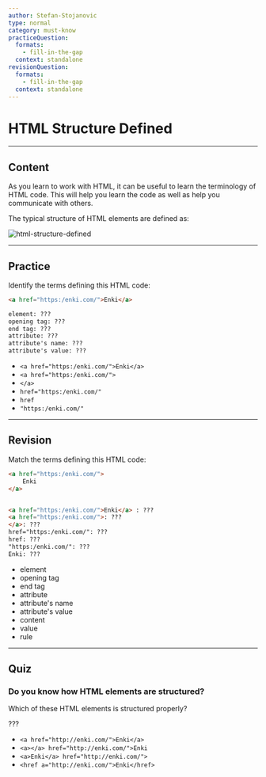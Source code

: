 ```yaml
---
author: Stefan-Stojanovic
type: normal
category: must-know
practiceQuestion:
  formats:
    - fill-in-the-gap
  context: standalone
revisionQuestion:
  formats:
    - fill-in-the-gap
  context: standalone
---
```


# HTML Structure Defined


---

## Content

As you learn to work with HTML, it can be useful to learn the terminology of HTML code. This will help you learn the code as well as help you communicate with others.

The typical structure of HTML elements are defined as:

![html-structure-defined](https://img.enkipro.com/0600eacb3e773635c2a5205dc1eddcbb.png)


---

## Practice

Identify the terms defining this HTML code:

```html
<a href="https:/enki.com/">Enki</a>        

element: ???
opening tag: ???
end tag: ???
attribute: ???
attribute's name: ???
attribute's value: ???
```

- `<a href="https:/enki.com/">Enki</a>`
- `<a href="https:/enki.com/">`
- `</a>`
- `href="https:/enki.com/"`
- `href`
- `"https:/enki.com/"`


---

## Revision

Match the terms defining this HTML code:

```html
<a href="https:/enki.com/">
    Enki
</a>


<a href="https:/enki.com/">Enki</a> : ???
<a href="https:/enki.com/">: ???
</a>: ???
href="https:/enki.com/": ???
href: ???
"https:/enki.com/": ???
Enki: ???
```

- element
- opening tag
- end tag
- attribute
- attribute's name
- attribute's value
- content
- value
- rule


---

## Quiz

### Do you know how HTML elements are structured?


Which of these HTML elements is structured properly?

???

- `<a href="http://enki.com/">Enki</a>`
- `<a></a> href="http://enki.com/">Enki`
- `<a>Enki</a> href="http://enki.com/">`
- `<href a="http://enki.com/">Enki</href>`
